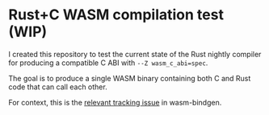 # Rust+C WASM compilation test (WIP)

I created this repository to test the current state of the Rust nightly compiler for producing a compatible C ABI with `--Z wasm_c_abi=spec`.

The goal is to produce a single WASM binary containing both C and Rust code that can call each other.

For context, this is the [relevant tracking issue](https://github.com/rustwasm/wasm-bindgen/issues/3454) in wasm-bindgen.
